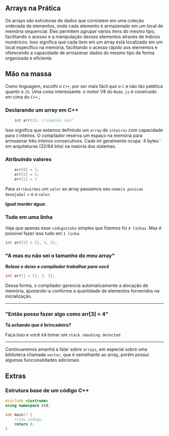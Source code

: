## Arrays na Prática
Os arrays são estruturas de dados que consistem em uma coleção ordenada de elementos, onde cada elemento é armazenado em um local de memória sequencial. Eles permitem agrupar vários itens do mesmo tipo, facilitando o acesso e a manipulação desses elementos através de índices numéricos. Isso significa que cada item em um array está localizado em um local específico na memória, facilitando o acesso rápido aos elementos e oferecendo a capacidade de armazenar dados do mesmo tipo de forma organizada e eficiente.

## Mão na massa

Como linguagem, escolhi o `C++`, por ser mais fácil que o `C` e não tão patética quanto o `JS`. Uma coisa interessante: o motor V8 do `Node.js` é construído em cima do `C++`.;

### Declarando um array em C++

```cpp
    int arr[3]; //simples não?
```

Isso significa que estamos definindo um `array` de `inteiros` com capacidade para `3` inteiros.
O compilador reserva um espaço na memória para armazenar três inteiros consecutivos. Cada int geralmente ocupa `4 bytes`` em arquiteturas (32/64 bits) na maioria dos sistemas.

### Atribuindo valores
```cpp
    arr[0] = 1;
    arr[2] = 3;
    arr[1] = 2
```
Para `atribuirmos` um `valor` ao array passamos seu `nome[a posicao desejada]` = e o `valor`.

***Igual morder água***.

### Tudo em uma linha
Veja que apenas esse `códigozinho` simples que fizemos foi `4 linhas`.
Mas é possivel fazer isso tudo em `1 linha`.
```cpp
int arr[3] = {1, 3, 2};
```
### "A mas eu não sei o tamanho do meu array"
***Relaxe e deixe o compilador trabalhar para você***
```cpp
int arr[] = {1, 3, 2};
```
Dessa forma, o compilador gerencia automaticamente a alocação de memória, ajustando-a conforme a quantidade de elementos fornecidos na inicialização.

---
### "Então posso fazer algo como arr[3] = 4"
**Tá achando que é brincadeira?**

Faça isso e você irá tomar um `stack smashing detected`

---

Continuaremos amanhã a falar sobre `arrays`, em especial sobre uma biblioteca chamada `vector`, que é semelhante ao array, porém possui algumas funcionalidades adicionais

## Extras
### Estrutura base de um código C++
```cpp
#include <iostream>
using namespace std;

int main() {
    //seu codigo.
    return 0;
}
```
